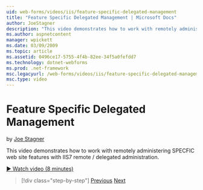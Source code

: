 ```yaml
---
uid: web-forms/videos/iis/feature-specific-delegated-management
title: "Feature Specific Delegated Management | Microsoft Docs"
author: JoeStagner
description: "This video demonstrates how to work with remotely administering SPECFIC web site features with IIS7 remote / delegated administration."
ms.author: aspnetcontent
manager: wpickett
ms.date: 03/09/2009
ms.topic: article
ms.assetid: 0496ce17-5755-4f4b-82ee-34f5a0fefdd7
ms.technology: dotnet-webforms
ms.prod: .net-framework
msc.legacyurl: /web-forms/videos/iis/feature-specific-delegated-management
msc.type: video
---
```

Feature Specific Delegated Management
====================
by [Joe Stagner](https://github.com/JoeStagner)

This video demonstrates how to work with remotely administering SPECFIC web site features with IIS7 remote / delegated administration.

[&#9654; Watch video (8 minutes)](https://channel9.msdn.com/Blogs/ASP-NET-Site-Videos/feature-specific-delegated-management)

>[!div class="step-by-step"]
[Previous](working-with-iis7-deligated-admin.md)
[Next](troubleshooting-production-aspnet-apps.md)
